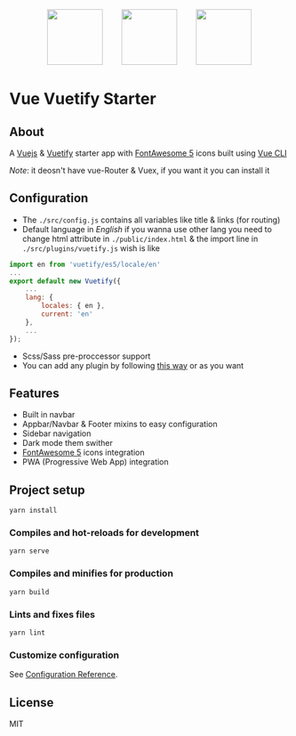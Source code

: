 <div style="text-align: center" class="text-center">
	<img width="100px" style="max-width: 100px;display: inline-block;margin: 5px 15px" src="https://vuejs.org/images/logo.png" />
	<img width="100px" style="max-width: 100px;display: inline-block;margin: 5px 15px" src="https://cdn.vuetifyjs.com/images/logos/vuetify-logo-dark.png" />
	<img width="100px" style="max-width: 100px;display: inline-block;margin: 5px 15px" src="https://encrypted-tbn0.gstatic.com/images?q=tbn%3AANd9GcRCpfLNi3k11lMdk8QR9g7r1sqB6sWSC1agQJBEmptS4O9B0HL9" />
</div>

# Vue Vuetify Starter

## About
A [Vuejs](http://vuejs.org/) & [Vuetify](http://vuetifyjs.com/) starter app with [FontAwesome 5](https://fontawesome.com/) icons built using [Vue CLI](https://cli.vuejs.org/)

*Note*: it deosn't have vue-Router & Vuex, if you want it you can install it

## Configuration
+ The `./src/config.js` contains all variables like title & links (for routing)
+ Default language in *English* if you wanna use other lang you need to change html attribute in `./public/index.html` & the import line in `./src/plugins/vuetify.js` wish is like
```js
import en from 'vuetify/es5/locale/en'
...
export default new Vuetify({
	...
	lang: {
		locales: { en },
		current: 'en'
	},
	...
});

```
+ Scss/Sass pre-proccessor support
+ You can add any plugin by following [this way](https://vuejs.org/v2/guide/plugins.html) or as you want

## Features
+ Built in navbar
+ Appbar/Navbar & Footer mixins to easy configuration
+ Sidebar navigation
+ Dark mode them swither
+ [FontAwesome 5](https://fontawesome.com/) icons integration
+ PWA (Progressive Web App) integration

## Project setup
```
yarn install
```

### Compiles and hot-reloads for development
```
yarn serve
```

### Compiles and minifies for production
```
yarn build
```

### Lints and fixes files
```
yarn lint
```

### Customize configuration
See [Configuration Reference](https://cli.vuejs.org/config/).

## License
MIT